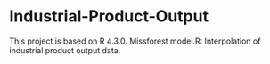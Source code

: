 # Industrial-Product-Output
This project is based on R 4.3.0.
Missforest model.R: Interpolation of industrial product output data.
